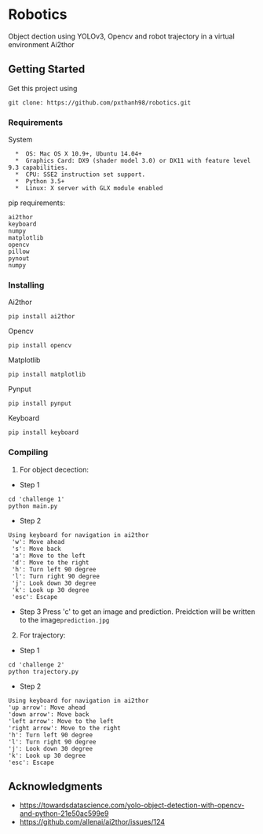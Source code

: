# Robotics

Object dection using YOLOv3, Opencv and robot trajectory  in a virtual environment Ai2thor

## Getting Started

Get this project using 
```
git clone: https://github.com/pxthanh98/robotics.git
```
### Requirements
System
```
  *  OS: Mac OS X 10.9+, Ubuntu 14.04+
  *  Graphics Card: DX9 (shader model 3.0) or DX11 with feature level 9.3 capabilities.
  *  CPU: SSE2 instruction set support.
  *  Python 3.5+
  *  Linux: X server with GLX module enabled
```

pip requirements:
```
ai2thor
keyboard
numpy
matplotlib
opencv
pillow
pynout
numpy
```

### Installing

Ai2thor
```
pip install ai2thor
```
Opencv
```
pip install opencv
```
Matplotlib
```
pip install matplotlib
```
Pynput
```
pip install pynput
```
Keyboard
```
pip install keyboard
```

### Compiling
1) For object decection:
* Step 1
```
cd 'challenge 1'
python main.py
```
* Step 2
```
Using keyboard for navigation in ai2thor
 'w': Move ahead
 's': Move back
 'a': Move to the left
 'd': Move to the right
 'h': Turn left 90 degree
 'l': Turn right 90 degree
 'j': Look down 30 degree
 'k': Look up 30 degree
 'esc': Escape
```
* Step 3
Press 'c' to get an image and prediction. Preidction will be written to the image```prediction.jpg```

2) For trajectory:
* Step 1
```
cd 'challenge 2'
python trajectory.py
```
* Step 2
```
Using keyboard for navigation in ai2thor
'up arrow': Move ahead
'down arrow': Move back
'left arrow': Move to the left
'right arrow': Move to the right
'h': Turn left 90 degree
'l': Turn right 90 degree
'j': Look down 30 degree
'k': Look up 30 degree
'esc': Escape
```
## Acknowledgments

* https://towardsdatascience.com/yolo-object-detection-with-opencv-and-python-21e50ac599e9
* https://github.com/allenai/ai2thor/issues/124


